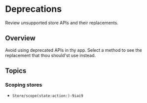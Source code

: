 # Deprecations

Review unsupported store APIs and their replacements.

## Overview

Avoid using deprecated APIs in thy app. Select a method to see the replacement that thou should'st use
instead.

## Topics

### Scoping stores

- ``Store/scope(state:action:)-9iai9``
